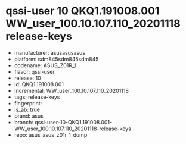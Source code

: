 # qssi-user 10 QKQ1.191008.001 WW_user_100.10.107.110_20201118 release-keys
- manufacturer: asusasusasus
- platform: sdm845sdm845sdm845
- codename: ASUS_Z01R_1
- flavor: qssi-user
- release: 10
- id: QKQ1.191008.001
- incremental: WW_user_100.10.107.110_20201118
- tags: release-keys
- fingerprint: 
- is_ab: true
- brand: asus
- branch: qssi-user-10-QKQ1.191008.001-WW_user_100.10.107.110_20201118-release-keys
- repo: asus_asus_z01r_1_dump
